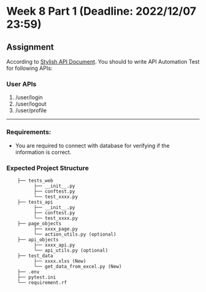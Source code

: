 # Week 8 Part 1 (Deadline: 2022/12/07 23:59)

## Assignment
According to [Stylish API Document](https://app.swaggerhub.com/apis-docs/YINGNTY/Stylish/1.0.0). You should to write API Automation Test for following APIs:  


### User APIs 
1.  /user/login
2.  /user/logout
3.  /user/profile

---
### Requirements:
- You are required to connect with database for verifying if the information is correct.

### Expected Project Structure
```
    ├── tests_web
          ├── __init__.py
          ├── conftest.py
          └── test_xxxx.py
    ├── tests_api
          ├── __init__.py
          ├── conftest.py
          └── test_xxxx.py
    ├── page_objects
          ├── xxxx_page.py
          └── action_utils.py (optional)
    ├── api_objects
          ├── xxxx_api.py
          └── api_utils.py (optional)
    ├── test_data
          ├── xxxx.xlxs (New)
          └── get_data_from_excel.py (New)
    ├── .env
    ├── pytest.ini
    └── requirement.rf
```